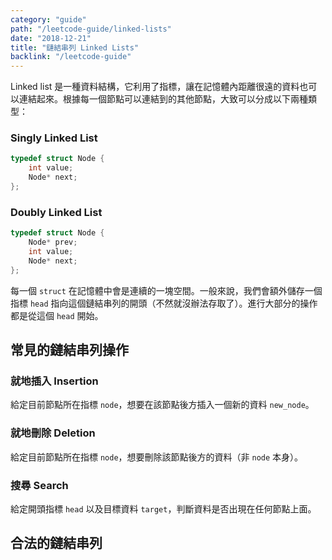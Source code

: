 ```yaml
---
category: "guide"
path: "/leetcode-guide/linked-lists"
date: "2018-12-21"
title: "鏈結串列 Linked Lists"
backlink: "/leetcode-guide"
---
```


Linked list 是一種資料結構，它利用了指標，讓在記憶體內距離很遠的資料也可以連結起來。根據每一個節點可以連結到的其他節點，大致可以分成以下兩種類型：

### Singly Linked List

<display linked-list
    data='["value: 1", "value: 2", "value: 3"]'>
</display>

```cpp
typedef struct Node {
    int value;
    Node* next;
};
```

### Doubly Linked List

<display linked-list double
    data='["node 1", "node 2", "node 3", "node 4", "node 5"]'>
</display>

```cpp
typedef struct Node {
    Node* prev;
    int value;
    Node* next;
};
```

每一個 `struct` 在記憶體中會是連續的一塊空間。一般來說，我們會額外儲存一個指標 `head` 指向這個鏈結串列的開頭（不然就沒辦法存取了）。進行大部分的操作都是從這個 `head` 開始。

## 常見的鏈結串列操作

### 就地插入 Insertion

給定目前節點所在指標 `node`，想要在該節點後方插入一個新的資料 `new_node`。

### 就地刪除 Deletion

給定目前節點所在指標 `node`，想要刪除該節點後方的資料（非 `node` 本身）。

### 搜尋 Search

給定開頭指標 `head` 以及目標資料 `target`，判斷資料是否出現在任何節點上面。

## 合法的鏈結串列

